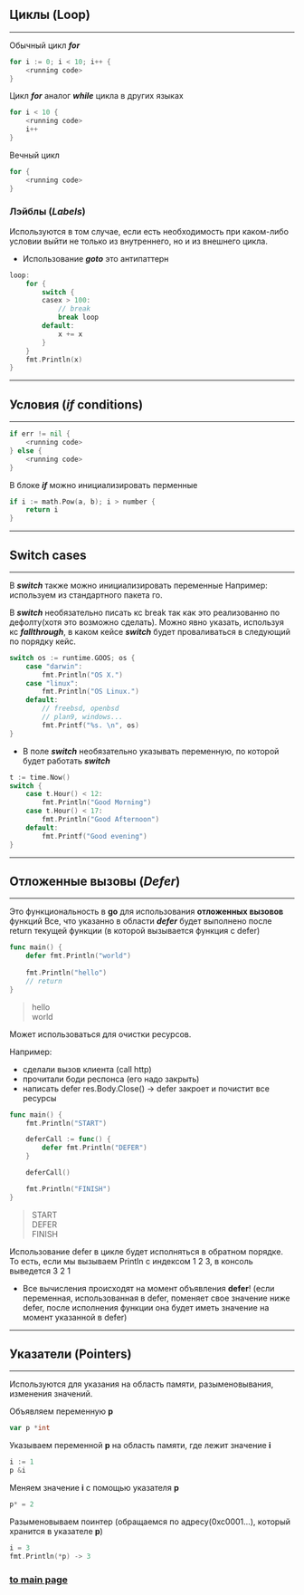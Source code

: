 ## Циклы (Loop)

---

Обычный цикл ***for***

```go
for i := 0; i < 10; i++ {
    <running code>
}
```

Цикл ***for*** аналог ***while*** цикла в других языках

```go
for i < 10 {
    <running code>
    i++
}
```

Вечный цикл
```go
for {
    <running code>
}
```
### Лэйблы (*Labels*)

Используются в том случае, если есть необходимость при каком-либо условии выйти
не только из внутреннего, но и из внешнего цикла.

* Использование ***goto*** это антипаттерн

```go
loop:
    for {
        switch {
        casex > 100:
            // break
            break loop
        default:
            x += x
        }
    }
    fmt.Println(x)
}
```

---

## Условия (***if*** conditions)

---

```go
if err != nil {
    <running code>
} else {
    <running code>
}
```

В блоке ***if*** можно инициализировать перменные

```go
if i := math.Pow(a, b); i > number {
    return i
}
```

---

## Switch cases

---

В ***switch*** также можно инициализировать переменные
Например: используем из стандартного пакета го.

В ***switch*** необязательно писать кс break так как это реализованно по дефолту(хотя это возможно сделать).
Можно явно указать, используя кс ***fallthrough***, в каком кейсе ***switch***
будет проваливаться в следующий по порядку кейс.

```go
switch os := runtime.GOOS; os {
    case "darwin": 
        fmt.Println("OS X.")
    case "linux": 
        fmt.Println("OS Linux.")
    default: 
        // freebsd, openbsd
        // plan9, windows...
        fmt.Printf("%s. \n", os)
}
```

* В поле ***switch*** необязательно указывать переменную, по которой будет работать ***switch***
```go
t := time.Now()
switch {
    case t.Hour() < 12: 
        fmt.Println("Good Morning")
    case t.Hour() < 17: 
        fmt.Println("Good Afternoon")
    default: 
        fmt.Printf("Good evening")
}
```

---

## Отложенные вызовы (***Defer***)

---

Это функциональность в **go** для использования **отложенных вызовов** функций
Все, что указанно в области ***defer*** будет выполнено после return текущей функции (в которой вызывается функция с defer)

```go
func main() {
    defer fmt.Println("world")
    
    fmt.Println("hello")
    // return
}
```
> hello  
> world

Может использоваться для очистки ресурсов.

Например: 
* сделали вызов клиента (call http)
* прочитали боди респонса (его надо закрыть)
* написать defer res.Body.Close() -> defer закроет и почистит все ресурсы

```go
func main() {
	fmt.Println("START")

	deferCall := func() {
		defer fmt.Println("DEFER")
	}

	deferCall()

	fmt.Println("FINISH")
}
```

> START   
> DEFER   
> FINISH  

Использование defer в цикле будет исполняться в обратном порядке. То есть, если мы вызываем Println с индексом 1 2 3, 
в консоль выведется 3 2 1

* Все вычисления происходят на момент объявления **defer**! (если переменная, использованная в defer, 
  поменяет свое значение ниже defer, после исполнения функции она будет иметь значение на момент указанной в defer)

---

## Указатели (Pointers)

---

Используются для указания на область памяти, разыменовывания, изменения значений.

Объявляем переменную **p**
```go
var p *int
```
Указываем переменной **p** на область памяти, где лежит значение **i**
```go
i := 1
p &i
```
Меняем значение **i** с помощью указателя **p**
```go
p* = 2
```
Разыменовываем поинтер (обращаемся по адресу(0xc0001...), который хранится в указателе **p**)
```go
i = 3
fmt.Println(*p) -> 3
```

### [to main page](../../README.md)